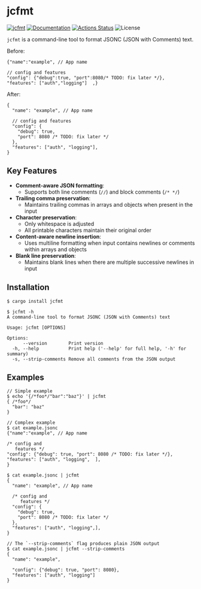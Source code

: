 jcfmt
=====

[![jcfmt](https://img.shields.io/crates/v/jcfmt.svg)](https://crates.io/crates/jcfmt)
[![Documentation](https://docs.rs/jcfmt/badge.svg)](https://docs.rs/jcfmt)
[![Actions Status](https://github.com/sile/jcfmt/workflows/CI/badge.svg)](https://github.com/sile/jcfmt/actions)
![License](https://img.shields.io/crates/l/jcfmt)

`jcfmt` is a command-line tool to format JSONC (JSON with Comments) text.

Before:
```jsonc
{"name":"example", // App name

// config and features
"config": {"debug":true, "port":8080/* TODO: fix later */},
"features": ["auth","logging"]  ,}
```

After:
```jsonc
{
  "name": "example", // App name

  // config and features
  "config": {
    "debug": true,
    "port": 8080 /* TODO: fix later */
  },
  "features": ["auth", "logging"],
}
```

Key Features
------------

- **Comment-aware JSON formatting**:
  - Supports both line comments (`//`) and block comments (`/* */`)
- **Trailing comma preservation**:
  - Maintains trailing commas in arrays and objects when present in the input
- **Character preservation**:
  - Only whitespace is adjusted
  - All printable characters maintain their original order
- **Content-aware newline insertion**:
  - Uses multiline formatting when input contains newlines or comments within arrays and objects
- **Blank line preservation**:
  - Maintains blank lines when there are multiple successive newlines in input

Installation
------------

```console
$ cargo install jcfmt

$ jcfmt -h
A command-line tool to format JSONC (JSON with Comments) text

Usage: jcfmt [OPTIONS]

Options:
      --version        Print version
  -h, --help           Print help ('--help' for full help, '-h' for summary)
  -s, --strip-comments Remove all comments from the JSON output
```

Examples
--------

```console
// Simple example
$ echo '{/*foo*/"bar":"baz"}' | jcfmt
{ /*foo*/
  "bar": "baz"
}

// Complex example
$ cat example.jsonc
{"name":"example", // App name

/* config and
   features */
"config": {"debug": true, "port": 8080 /* TODO: fix later */},
"features": ["auth", "logging",  ],
}

$ cat example.jsonc | jcfmt
{
  "name": "example", // App name

  /* config and
     features */
  "config": {
    "debug": true,
    "port": 8080 /* TODO: fix later */
  },
  "features": ["auth", "logging",],
}

// The `--strip-comments` flag produces plain JSON output
$ cat example.jsonc | jcfmt --strip-comments
{
  "name": "example",

  "config": {"debug": true, "port": 8080},
  "features": ["auth", "logging"]
}
```
